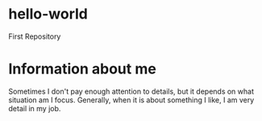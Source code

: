 # hello-world

First Repository

# Information about me

Sometimes I don't pay enough attention to details, but it depends on what situation am I focus. 
Generally, when it is about something I like, I am very detail in my job.
